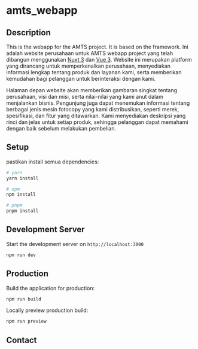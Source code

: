 # amts_webapp
## Description
This is the webapp for the AMTS project. It is based on the  framework.
Ini adalah website perusahaan untuk AMTS webapp project yang telah dibangun menggunakan [Nuxt 3](https://nuxt.com/) dan [Vue 3](https://vuejs.org/). Website ini merupakan platform yang dirancang untuk memperkenalkan perusahaan, menyediakan informasi lengkap tentang produk dan layanan kami, serta memberikan kemudahan bagi pelanggan untuk berinteraksi dengan kami.  
  
Halaman depan website akan memberikan gambaran singkat tentang perusahaan, visi dan misi, serta nilai-nilai yang kami anut dalam menjalankan bisnis. Pengunjung juga dapat menemukan informasi tentang berbagai jenis mesin fotocopy yang kami distribusikan, seperti merek, spesifikasi, dan fitur yang ditawarkan. Kami menyediakan deskripsi yang rinci dan jelas untuk setiap produk, sehingga pelanggan dapat memahami dengan baik sebelum melakukan pembelian.

## Setup

pastikan install semua dependencies:

```bash
# yarn
yarn install

# npm
npm install

# pnpm
pnpm install
```

## Development Server

Start the development server on `http://localhost:3000`

```bash
npm run dev
```

## Production

Build the application for production:

```bash
npm run build
```

Locally preview production build:

```bash
npm run preview
```

## Contact


